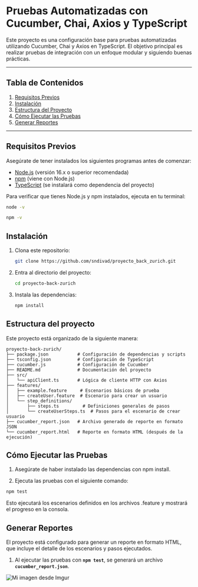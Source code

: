 # Pruebas Automatizadas con Cucumber, Chai, Axios y TypeScript

Este proyecto es una configuración base para pruebas automatizadas utilizando Cucumber, Chai y Axios en TypeScript. El objetivo principal es realizar pruebas de integración con un enfoque modular y siguiendo buenas prácticas.

---

## Tabla de Contenidos

1. [Requisitos Previos](#requisitos-previos)
2. [Instalación](#instalación)
3. [Estructura del Proyecto](#estructura-del-proyecto)
4. [Cómo Ejecutar las Pruebas](#cómo-ejecutar-las-pruebas)
5. [Generar Reportes](#generar-reportes)

---

## Requisitos Previos

Asegúrate de tener instalados los siguientes programas antes de comenzar:

- [Node.js](https://nodejs.org/) (versión 16.x o superior recomendada)
- [npm](https://www.npmjs.com/) (viene con Node.js)
- [TypeScript](https://www.typescriptlang.org/) (se instalará como dependencia del proyecto)

Para verificar que tienes Node.js y npm instalados, ejecuta en tu terminal:

```bash
node -v
```
```bash
npm -v
```

## Instalación

1. Clona este repositorio:
   ```bash
   git clone https://github.com/sndivad/proyecto_back_zurich.git

2. Entra al directorio del proyecto:
   ```bash
   cd proyecto-back-zurich
   ```
   
3. Instala las dependencias:
   ```bash
   npm install
   ```

## Estructura del proyecto

Este proyecto está organizado de la siguiente manera:

 ```
proyecto-back-zurich/
├── package.json           # Configuración de dependencias y scripts
├── tsconfig.json          # Configuración de TypeScript
├── cucumber.js            # Configuración de Cucumber
├── README.md              # Documentación del proyecto
├── src/
│   └── apiClient.ts       # Lógica de cliente HTTP con Axios
├── features/
│   ├── example.feature     # Escenarios básicos de prueba
│   ├── createUser.feature  # Escenario para crear un usuario
│   └── step_definitions/
│       ├── steps.ts         # Definiciones generales de pasos
│       └── createUserSteps.ts  # Pasos para el escenario de crear usuario
├── cucumber_report.json   # Archivo generado de reporte en formato JSON
└── cucumber_report.html   # Reporte en formato HTML (después de la ejecución)

 ```

## Cómo Ejecutar las Pruebas
1. Asegúrate de haber instalado las dependencias con npm install.
   
2. Ejecuta las pruebas con el siguiente comando:

```bash
npm test
 ```
Esto ejecutará los escenarios definidos en los archivos .feature y mostrará el progreso en la consola.


## Generar Reportes
El proyecto está configurado para generar un reporte en formato HTML, que incluye el detalle de los escenarios y pasos ejecutados.

1. Al ejecutar las pruebas con **`npm test`**, se generará un archivo **`cucumber_report.json`**.



![Mi imagen desde Imgur](https://i.imgur.com/rXeK3pJ.png)
